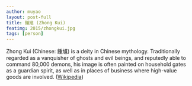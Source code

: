 ```yaml
---
author: muyao
layout: post-full
title: 鍾馗 (Zhong Kui)
featimg: 2015/zhongkui.jpg
tags: [person]
---
```


Zhong Kui (Chinese: 鍾馗) is a deity in Chinese mythology. Traditionally
regarded as a vanquisher of ghosts and evil beings, and reputedly able to
command 80,000 demons, his image is often painted on household gates as
a guardian spirit, as well as in places of business where high-value goods are
involved. ([Wikipedia](https://en.wikipedia.org/wiki/Zhong_Kui))

